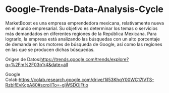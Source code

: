 # Google-Trends-Data-Analysis-Cycle
MarketBoost es una empresa emprendedora mexicana, relativamente nueva en el mundo empresarial. Su objetivo es determinar los temas o servicios más demandados en diferentes regiones de la República Mexicana. 
Para lograrlo, la empresa está analizando las búsquedas con un alto porcentaje de demanda en los motores de búsqueda de Google, así como las regiones en las que se producen dichas búsquedas.

Origen de Datos:https://trends.google.com/trends/explore?q=%2Fm%2F03p1r4&date=all

Google Colab:https://colab.research.google.com/drive/1il53KhqY00WC17lVTS-RzbIfEvKcpA80#scrollTo=-giWSDOjFtio
